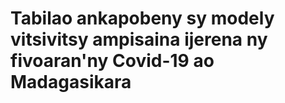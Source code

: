 # Tabilao ankapobeny sy modely vitsivitsy ampisaina ijerena ny fivoaran'ny Covid-19 ao Madagasikara
